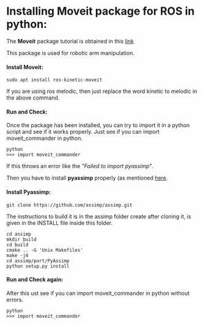 # Installing Moveit package for ROS in python:

The **Moveit** package tutorial is obtained in this [link](http://docs.ros.org/melodic/api/moveit_tutorials/html/doc/getting_started/getting_started.html)

This package is used for robotic arm manipulation. 

#### Install Moveit:
```
sudo apt install ros-kinetic-moveit
```
If you are using ros melodic, then just replace the word kinetic to melodic in the above command.

#### Run and Check:
Once the package has been installed, you can try to import it in a python script and see if it works properly.
Just see if you can import moveit_commander in python.

```
python
>>> import moveit_commander
```

If this throws an error like the  *"Failed to import pyassimp"*.

Then you have to install **pyassimp** properly (as mentioned [here](https://github.com/ros-planning/moveit/issues/86).

#### Install Pyassimp:
```
git clone https://github.com/assimp/assimp.git 
```
The instructions to build it is in the assimp folder create after cloning it, is given in the INSTALL file inside this folder.

```
cd assimp
mkdir build 
cd build
cmake .. -G 'Unix Makefiles'
make -j4
cd assimp/port/PyAssimp
python setup.py install
```

#### Run and Check again:
After this ust see if you can import moveit_commander in python without errors.

```
python
>>> import moveit_commander
```




